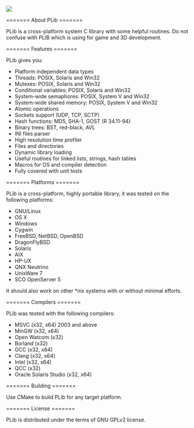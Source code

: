 
[![](https://api.travis-ci.org/saprykin/plib.svg?branch=master)](https://travis-ci.org/saprykin/plib)

======= About PLib =======

PLib is a cross-platform system C library with some helpful routines.
Do not confuse with PLIB which is using for game and 3D development.

======= Features =======

PLib gives you:

* Platform independent data types
* Threads: POSIX, Solaris and Win32
* Mutexes: POSIX, Solaris and Win32
* Conditional variables: POSIX, Solaris and Win32
* System-wide semaphores: POSIX, System V and Win32
* System-wide shared memory: POSIX, System V and Win32
* Atomic operations
* Sockets support (UDP, TCP, SCTP)
* Hash functions: MD5, SHA-1, GOST (R 34.11-94)
* Binary trees: BST, red-black, AVL
* INI files parser
* High resolution time profiler
* Files and directories
* Dynamic library loading
* Useful routines for linked lists, strings, hash tables
* Macros for OS and compiler detection
* Fully covered with unit tests

======= Platforms =======

PLib is a cross-platform, highly portable library, it was tested on
the following platforms:

* GNU/Linux
* OS X
* Windows
* Cygwin
* FreeBSD, NetBSD, OpenBSD
* DragonFlyBSD
* Solaris
* AIX
* HP-UX
* QNX Neutrino
* UnixWare 7
* SCO OpenServer 5

It should also work on other *nix systems with or without minimal
efforts.

======= Compilers =======

PLib was tested with the following compilers:

* MSVC (x32, x64) 2003 and above
* MinGW (x32, x64)
* Open Watcom (x32)
* Borland (x32)
* GCC (x32, x64)
* Clang (x32, x64)
* Intel (x32, x64)
* QCC (x32)
* Oracle Solaris Studio (x32, x64)

======= Building =======

Use CMake to build PLib for any target platform.

======= License =======

PLib is distributed under the terms of GNU GPLv2 license.
